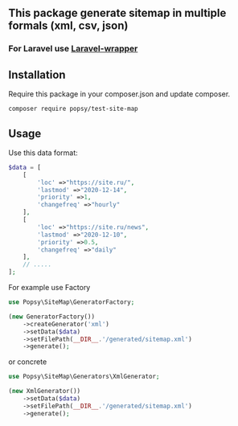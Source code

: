 ## This package generate sitemap in multiple formals (xml, csv, json)

### For Laravel use [Laravel-wrapper](https://github.com/popsycode/laravel-site-map)

## Installation

Require this package in your composer.json and update composer.

    composer require popsy/test-site-map


## Usage

Use this data format:

```php
$data = [
    [
        'loc' =>"https://site.ru/",
        'lastmod' =>"2020-12-14",
        'priority' =>1,
        'changefreq' =>"hourly"
    ],
    [
        'loc' =>"https://site.ru/news",
        'lastmod' =>"2020-12-10",
        'priority' =>0.5,
        'changefreq' =>"daily"
    ],
    // .....
];
```
For example use Factory

```php
use Popsy\SiteMap\GeneratorFactory;

(new GeneratorFactory())
    ->createGenerator('xml')
    ->setData($data)
    ->setFilePath(__DIR__.'/generated/sitemap.xml')
    ->generate();
```

or concrete

```php
use Popsy\SiteMap\Generators\XmlGenerator;

(new XmlGenerator())
    ->setData($data)
    ->setFilePath(__DIR__.'/generated/sitemap.xml')
    ->generate();
```
